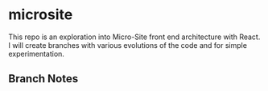 # microsite

This repo is an exploration into Micro-Site front end architecture with React. I will create branches with various evolutions of the code and for simple experimentation.

## Branch Notes


